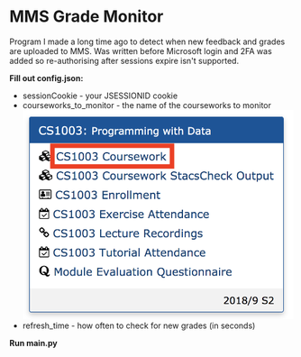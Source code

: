 # MMS Grade Monitor
Program I made a long time ago to detect when new feedback and grades are uploaded to MMS. Was written before Microsoft login and 2FA was added so re-authorising after sessions expire isn't supported.

**Fill out config.json:**
* sessionCookie - your JSESSIONID cookie
* courseworks_to_monitor - the name of the courseworks to monitor 
![Example](https://raw.githubusercontent.com/ben-sb/mms-grade-checker/master/images/example-coursework-name.png)
* refresh_time - how often to check for new grades (in seconds)


**Run main.py**
